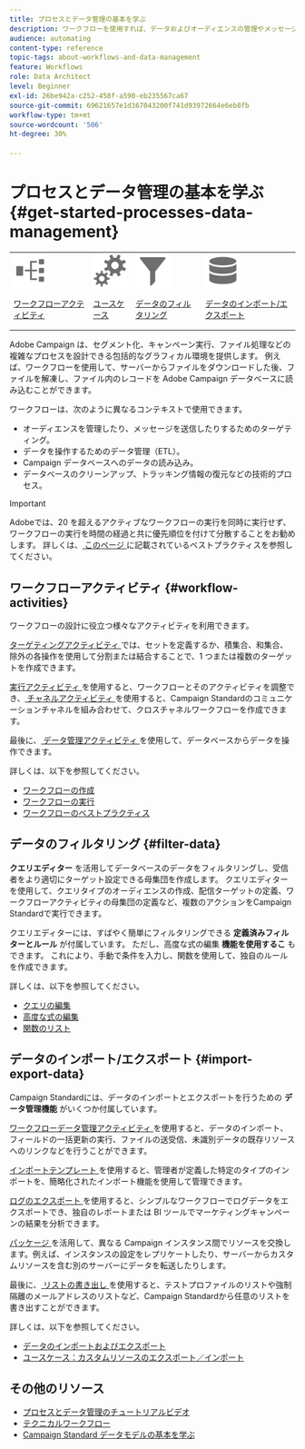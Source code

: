 ```yaml
---
title: プロセスとデータ管理の基本を学ぶ
description: ワークフローを使用すれば、データおよびオーディエンスの管理やメッセージの送信などのプロセスを自動化できます。
audience: automating
content-type: reference
topic-tags: about-workflows-and-data-management
feature: Workflows
role: Data Architect
level: Beginner
exl-id: 26be942a-c252-458f-a590-eb235567ca67
source-git-commit: 69621657e1d367043200f741d93972664e6eb8fb
workflow-type: tm+mt
source-wordcount: '506'
ht-degree: 30%

---
```


# プロセスとデータ管理の基本を学ぶ {#get-started-processes-data-management}

<table>
<tr>
<td><img src="assets/do-not-localize/icon_workflows.svg" width="60px"><p><a href="#workflow-activities">ワークフローアクティビティ</a></p></td><td><img src="assets/do-not-localize/icon_activities.svg" width="60px"><p><a href="../../automating/using/workflow-created-query-with-complement.md">ユースケース</a></p></td><td><img src="assets/do-not-localize/icon_filter.svg" width="60px"><p><a href="#filter-data">データのフィルタリング</a></p></td>
<td><img src="assets/do-not-localize/icon_manage.svg" width="60px"><p><a href="#import-export-data">データのインポート/エクスポート</a></p></td></tr>
</table>

Adobe Campaign は、セグメント化、キャンペーン実行、ファイル処理などの複雑なプロセスを設計できる包括的なグラフィカル環境を提供します。 例えば、ワークフローを使用して、サーバーからファイルをダウンロードした後、ファイルを解凍し、ファイル内のレコードを Adobe Campaign データベースに読み込むことができます。

ワークフローは、次のように異なるコンテキストで使用できます。

* オーディエンスを管理したり、メッセージを送信したりするためのターゲティング。
* データを操作するためのデータ管理（ETL）。
* Campaign データベースへのデータの読み込み。
* データベースのクリーンアップ、トラッキング情報の復元などの技術的プロセス。

>[!IMPORTANT]
>
> Adobeでは、20 を超えるアクティブなワークフローの実行を同時に実行せず、ワークフローの実行を時間の経過と共に優先順位を付けて分散することをお勧めします。 詳しくは、[ このページ ](../../automating/using/best-practices-workflows.md) に記載されているベストプラクティスを参照してください。

## ワークフローアクティビティ {#workflow-activities}

ワークフローの設計に役立つ様々なアクティビティを利用できます。

[ ターゲティングアクティビティ ](../../automating/using/about-targeting-activities.md) では、セットを定義するか、積集合、和集合、除外の各操作を使用して分割または結合することで、1 つまたは複数のターゲットを作成できます。

[ 実行アクティビティ ](../../automating/using/about-execution-activities.md) を使用すると、ワークフローとそのアクティビティを調整でき、[ チャネルアクティビティ ](../../automating/using/about-channel-activities.md) を使用すると、Campaign Standardのコミュニケーションチャネルを組み合わせて、クロスチャネルワークフローを作成できます。

最後に、[ データ管理アクティビティ ](../../automating/using/about-data-management-activities.md) を使用して、データベースからデータを操作できます。

詳しくは、以下を参照してください。

* [ワークフローの作成](../../automating/using/building-a-workflow.md)
* [ワークフローの実行](../../automating/using/about-workflow-execution.md)
* [ワークフローのベストプラクティス](../../automating/using/best-practices-workflows.md)

## データのフィルタリング {#filter-data}

**クエリエディター** を活用してデータベースのデータをフィルタリングし、受信者をより適切にターゲット設定できる母集団を作成します。 クエリエディターを使用して、クエリタイプのオーディエンスの作成、配信ターゲットの定義、ワークフローアクティビティの母集団の定義など、複数のアクションをCampaign Standardで実行できます。

クエリエディターには、すばやく簡単にフィルタリングできる **定義済みフィルターとルール** が付属しています。 ただし、高度な式の編集 **機能を使用するこ** もできます。 これにより、手動で条件を入力し、関数を使用して、独自のルールを作成できます。

詳しくは、以下を参照してください。

* [クエリの編集](../../automating/using/editing-queries.md)
* [高度な式の編集](../../automating/using/advanced-expression-editing.md)
* [関数のリスト](../../automating/using/list-of-functions.md)

## データのインポート/エクスポート {#import-export-data}

Campaign Standardには、データのインポートとエクスポートを行うための **データ管理機能** がいくつか付属しています。

[ ワークフローデータ管理アクティビティ ](../../automating/using/about-data-management-activities.md) を使用すると、データのインポート、フィールドの一括更新の実行、ファイルの送受信、未識別データの既存リソースへのリンクなどを行うことができます。

[ インポートテンプレート ](../../automating/using/importing-data-with-import-templates.md) を使用すると、管理者が定義した特定のタイプのインポートを、簡略化されたインポート機能を使用して管理できます。

[ ログのエクスポート ](../../automating/using/exporting-logs.md) を使用すると、シンプルなワークフローでログデータをエクスポートでき、独自のレポートまたは BI ツールでマーケティングキャンペーンの結果を分析できます。

[ パッケージ ](../../automating/using/managing-packages.md) を活用して、異なる Campaign インスタンス間でリソースを交換します。例えば、インスタンスの設定をレプリケートしたり、サーバーからカスタムリソースを含む別のサーバーにデータを転送したりします。

最後に、[ リストの書き出し ](../../automating/using/exporting-lists.md) を使用すると、テストプロファイルのリストや強制隔離のメールアドレスのリストなど、Campaign Standardから任意のリストを書き出すことができます。

詳しくは、以下を参照してください。

* [データのインポートおよびエクスポート](../../automating/using/about-data-import-and-export.md)
* [ユースケース：カスタムリソースのエクスポート／インポート](../../automating/using/exporting-importing-custom-resources.md)

## その他のリソース

* [ プロセスとデータ管理のチュートリアルビデオ ](https://experienceleague.adobe.com/docs/campaign-standard-learn/tutorials/managing-processes-and-data/creating-a-workflow.html?lang=ja)
* [テクニカルワークフロー](../../administration/using/technical-workflows.md)
* [Campaign Standard データモデルの基本を学ぶ](../../developing/using/get-started-data-model.md)
